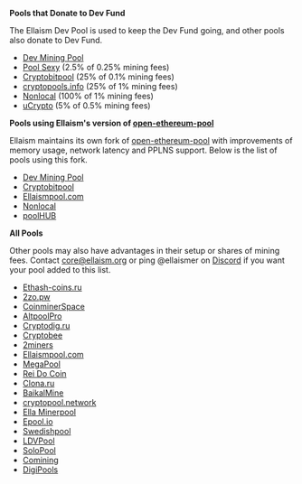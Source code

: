 <!-- TITLE: Pool List -->


**Pools that Donate to Dev Fund**

The Ellaism Dev Pool is used to keep the Dev Fund going, and other pools also donate to Dev Fund.

<div id="dev-pools">
<ul>
  <li><a href="https://pool.ellaism.org">Dev Mining Pool</a></li>
  <li><a href="http://ella.pool.sexy">Pool Sexy</a> (2.5% of 0.25% mining fees)</li>
  <li><a href="http://ella.cryptobitpool.eu">Cryptobitpool</a> (25% of 0.1% mining fees)</li>
  <li><a href="http://ella.cryptopools.info">cryptopools.info</a> (25% of 1% mining fees)</li>
  <li><a href="https://pool.nonlocal.ca">Nonlocal</a> (100% of 1% mining fees)</li>
  <li><a href="https://ucrypto.net/currency/?curr=ELLA">uCrypto</a> (5% of 0.5% mining fees)</li>
</ul>
</div>

**Pools using Ellaism's version of [open-ethereum-pool](https://github.com/ellaism/open-ethereum-pool)**

Ellaism maintains its own fork of [open-ethereum-pool](https://github.com/ellaism/open-ethereum-pool) with improvements of memory usage, network latency and PPLNS support. Below is the list of pools using this fork.

<div id="oe-pools" markdown="1">

* [Dev Mining Pool](https://pool.ellaism.org/)
* [Cryptobitpool](http://ella.cryptobitpool.eu/)
* [Ellaismpool.com](http://ellaismpool.com)
* [Nonlocal](https://pool.nonlocal.ca)
* [poolHUB](http://ella.poolhub.org/)

</div>

**All Pools**

Other pools may also have advantages in their setup or shares of mining fees. Contact core@ellaism.org or ping @ellaismer on [Discord](https://discord.ellaism.org/) if you want your pool added to this list.

<div id="all-pools">
<ul>
  <li><a href="http://ella.ethash-coins.ru">Ethash-coins.ru</a></li>
  <li><a href="http://ellaism.2zo.pw">2zo.pw</a></li>
  <li><a href="http://ella.coinminer.space">CoinminerSpace</a></li>
  <li><a href="http://ella.altpool.pro">AltpoolPro</a></li>
  <li><a href="http://ella-solo.cryptodig.ru">Cryptodig.ru</a></li>
  <li><a href="http://cryptobee.de">Cryptobee</a></li>
  <li><a href="https://2miners.com">2miners</a></li>
  <li><a href="http://ellaismpool.com">Ellaismpool.com</a></li>
  <li><a href="http://megapool.io/ella">MegaPool</a></li>
  <li><a href="https://ella.reidocoin.com.br/">Rei Do Coin</a></li>
  <li><a href="http://clona.ru">Clona.ru</a></li>
  <li><a href="http://ell.baikalmine.com">BaikalMine</a></li>
  <li><a href="http://ella.cryptopool.network">cryptopool.network</a></li>
  <li><a href="http://ella.minerpool.net">Ella Minerpool</a></li>
  <li><a href="http://ella.epool.io">Epool.io</a></li>
  <li><a href="http://swedishpool.se/">Swedishpool</a></li>
  <li><a href="http://ella.ldvpool.com">LDVPool</a></li>
  <li><a href="https://ella.solopool.org/">SoloPool</a></li>
  <li><a href="http://comining.io/">Comining</a></li>
  <li><a href="http://ella.digipools.org/">DigiPools</a></li>
</ul>
</div>